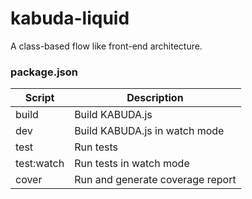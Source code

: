 # kabuda-liquid

A class-based flow like front-end architecture.

### package.json

| **Script** | **Description**                  |
| ---------- | -------                          |
| build      | Build KABUDA.js                  |
| dev        | Build KABUDA.js in watch mode    |
| test       | Run tests                        |
| test:watch | Run tests in watch mode          |
| cover      | Run and generate coverage report |

